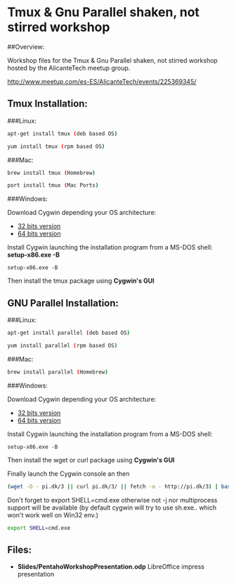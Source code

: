 # Tmux & Gnu Parallel shaken, not stirred workshop


##Overview:

Workshop files for the  Tmux & Gnu Parallel shaken, not stirred workshop hosted by the AlicanteTech meetup group.

http://www.meetup.com/es-ES/AlicanteTech/events/225369345/

## Tmux Installation:

###Linux:

```bash
apt-get install tmux (deb based OS)
```
```bash
yum install tmux (rpm based OS)
```

###Mac:

```bash
brew install tmux (Homebrew)
```
```bash
port install tmux (Mac Ports)
```

###Windows:

Download Cygwin depending your OS architecture:

* [32 bits version](https://cygwin.com/setup-x86.exe)
* [64 bits version](https://cygwin.com/setup-x86_64.exe)

Install Cygwin launching the installation program from a MS-DOS shell: **setup-x86.exe -B**

```msdos
setup-x86.exe -B
```

Then install the tmux package using **Cygwin's GUI**


## GNU Parallel Installation:

###Linux:

```bash
apt-get install parallel (deb based OS)
```
```bash
yum install parallel (rpm based OS)
```

###Mac:

```bash
brew install parallel (Homebrew)
```

###Windows:

Download Cygwin depending your OS architecture:

* [32 bits version](https://cygwin.com/setup-x86.exe)
* [64 bits version](https://cygwin.com/setup-x86_64.exe)

Install Cygwin launching the installation program from a MS-DOS shell:

```msdos
setup-x86.exe -B
```

Then install the wget or curl package using **Cygwin's GUI**

Finally launch the Cygwin console an then 

```bash
(wget -O - pi.dk/3 || curl pi.dk/3/ || fetch -o - http://pi.dk/3) | bash
```

Don't forget to export SHELL=cmd.exe otherwise not -j nor multiprocess support will be available (by default cygwin will try to use sh.exe.. which won't work well on Win32 env.) 

```bash
export SHELL=cmd.exe
```

Files:
---------

* **Slides/PentahoWorkshopPresentation.odp** LibreOffice impress presentation
